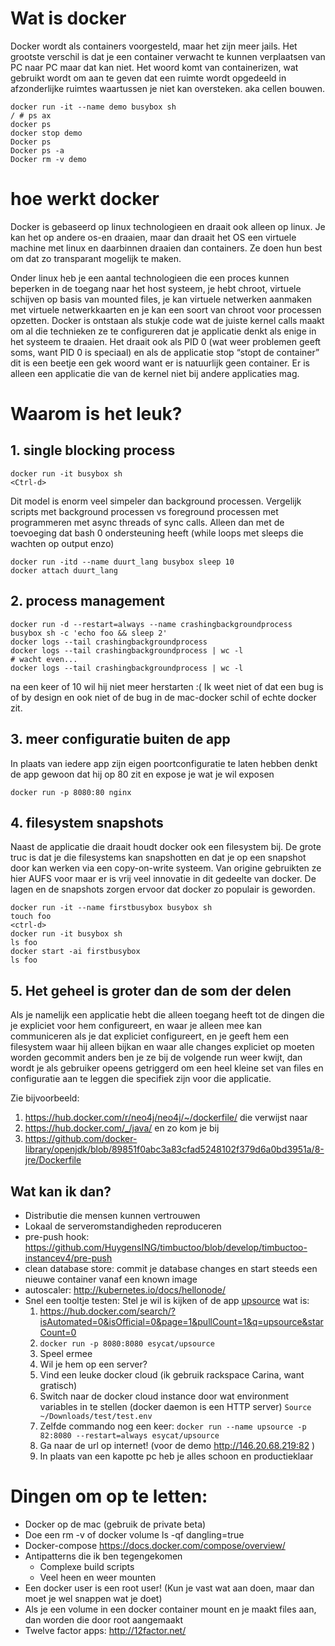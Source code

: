 # Wat is docker
Docker wordt als containers voorgesteld, maar het zijn meer jails. Het grootste verschil is dat je een container verwacht te kunnen verplaatsen van PC naar PC maar dat kan niet. Het woord komt van containerizen, wat gebruikt wordt om aan te geven dat een ruimte wordt opgedeeld in afzonderlijke ruimtes waartussen je niet kan oversteken. aka cellen bouwen.

```
docker run -it --name demo busybox sh
/ # ps ax 
docker ps
docker stop demo
Docker ps
Docker ps -a
Docker rm -v demo
```
# hoe werkt docker
Docker is gebaseerd op linux technologieen en draait ook alleen op linux. Je kan het op andere os-en draaien, maar dan draait het OS een virtuele machine met linux en daarbinnen draaien dan containers. Ze doen hun best om dat zo transparant mogelijk te maken. 

Onder linux heb je een aantal technologieen die een proces kunnen beperken in de toegang naar het host systeem, je hebt chroot, virtuele schijven op basis van mounted files, je kan virtuele netwerken aanmaken met virtuele netwerkkaarten en je kan een soort van chroot voor processen opzetten. Docker is ontstaan als stukje code wat de juiste kernel calls maakt om al die technieken ze te configureren dat je applicatie denkt als enige in het systeem te draaien. Het draait ook als PID 0 (wat weer problemen geeft soms, want PID 0 is speciaal) en als de applicatie stop “stopt de container” dit is een beetje een gek woord want er is natuurlijk geen container. Er is alleen een applicatie die van de kernel niet bij andere applicaties mag. 

# Waarom is het leuk?

## 1. single blocking process
```
docker run -it busybox sh
<Ctrl-d>
```

Dit model is enorm veel simpeler dan background processen. Vergelijk scripts met background processen vs foreground processen met programmeren met async threads of sync calls. Alleen dan met de toevoeging dat bash 0 ondersteuning heeft (while loops met sleeps die wachten op output enzo)

```
docker run -itd --name duurt_lang busybox sleep 10
docker attach duurt_lang
```

## 2. process management

```
docker run -d --restart=always --name crashingbackgroundprocess  busybox sh -c 'echo foo && sleep 2'
docker logs --tail crashingbackgroundprocess
docker logs --tail crashingbackgroundprocess | wc -l
# wacht even...
docker logs --tail crashingbackgroundprocess | wc -l
```

na een keer of 10 wil hij niet meer herstarten :( Ik weet niet of dat een bug is of by design en ook niet of de bug in de mac-docker schil of echte docker zit.

## 3. meer configuratie buiten de app
In plaats van iedere app zijn eigen poortconfiguratie te laten hebben denkt de app gewoon dat hij op 80 zit en expose je wat je wil exposen

```
docker run -p 8080:80 nginx
```

## 4. filesystem snapshots
Naast de applicatie die draait houdt docker ook een filesystem bij. De grote truc is dat je die filesystems kan snapshotten en dat je op een snapshot door kan werken via een copy-on-write systeem. Van origine gebruikten ze hier AUFS voor maar er is vrij veel innovatie in dit gedeelte van docker. De lagen en de snapshots zorgen ervoor dat docker zo populair is geworden.

```
docker run -it --name firstbusybox busybox sh
touch foo
<ctrl-d>
docker run -it busybox sh
ls foo
docker start -ai firstbusybox
ls foo 
```

## 5. Het geheel is groter dan de som der delen
Als je namelijk een applicatie hebt die alleen toegang heeft tot de dingen die je expliciet voor hem configureert, en waar je alleen mee kan communiceren als je dat expliciet configureert, en je geeft hem een filesystem waar hij alleen bijkan en waar alle changes expliciet op moeten worden gecommit anders ben je ze bij de volgende run weer kwijt, dan wordt je als gebruiker opeens getriggerd om een heel kleine set van files en configuratie aan te leggen die specifiek zijn voor die applicatie.

Zie bijvoorbeeld: 
 1. https://hub.docker.com/r/neo4j/neo4j/~/dockerfile/ die verwijst naar
 1. https://hub.docker.com/_/java/ en zo kom je bij
 1. https://github.com/docker-library/openjdk/blob/89851f0abc3a83cfad5248102f379d6a0bd3951a/8-jre/Dockerfile

## Wat kan ik dan?

 - Distributie die mensen kunnen vertrouwen
 - Lokaal de serveromstandigheden reproduceren
 - pre-push hook: https://github.com/HuygensING/timbuctoo/blob/develop/timbuctoo-instancev4/pre-push
 - clean database store: commit je database changes en start steeds een nieuwe container vanaf een known image
 - autoscaler: http://kubernetes.io/docs/hellonode/
 - Snel een tooltje testen: Stel je wil is kijken of de app [upsource](https://www.jetbrains.com/upsource/) wat is:
   1. https://hub.docker.com/search/?isAutomated=0&isOfficial=0&page=1&pullCount=1&q=upsource&starCount=0
   1. `docker run -p 8080:8080 esycat/upsource`
   1. Speel ermee
   1. Wil je hem op een server?
     1. Vind een leuke docker cloud (ik gebruik rackspace Carina, want gratisch) 
     1. Switch naar de docker cloud instance door wat environment variables in te stellen (docker daemon is een HTTP server)
       `Source ~/Downloads/test/test.env`
   1. Zelfde commando nog een keer:
      `docker run --name upsource -p 82:8080 --restart=always esycat/upsource`
   1. Ga naar de url op internet! (voor de demo http://146.20.68.219:82 )
   1. In plaats van een kapotte pc heb je alles schoon en productieklaar

# Dingen om op te letten:

- Docker op de mac (gebruik de private beta)
- Doe een rm -v of  docker volume ls -qf dangling=true
- Docker-compose https://docs.docker.com/compose/overview/
- Antipatterns die ik ben tegengekomen
	 - Complexe build scripts 
	 - Veel heen en weer mounten
- Een docker user is een root user! (Kun je vast wat aan doen, maar dan moet je wel snappen wat je doet)
- Als je een volume in een docker container mount en je maakt files aan, dan worden die door root aangemaakt
- Twelve factor apps: http://12factor.net/
